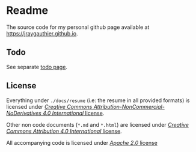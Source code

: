 Readme
======

The source code for my personal github page available at
<https://jraygauthier.github.io>.


Todo
----

See separate [todo page](./TODO.md).


License
-------

Everything under `./docs/resume` (i.e: the resume in all provided formats) is
licensed under
[*Creative Commons Attribution-NonCommercial-NoDerivatives 4.0 International* license](./LICENSE.CC-BY-NC-ND-4).

Other non code documents (`*.md` and `*.html`) are licensed under
[*Creative Commons Attribution 4.0 International* license](./LICENSE.CC-BY-4).

All accompanying code is licensed under [*Apache 2.0* license](./LICENSE)
